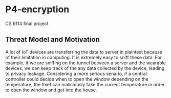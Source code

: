 # P4-encryption
CS 6114 final project

## Threat Model and Motivation
A lot of IoT devices are transferring the data to server in plaintext because of their limitation in computing. It is extremely easy to sniff these data. For example, if we are sniffing on the tunnel between a server and the wearable devices, we can keep track of the any data collected by the device, leading to privacy leakage. Considering a more serious senario, if a central controller could decide when to open the window depending on the temperature, the thief can maliciously fake the current temperature in order to open the window and get into the house.
